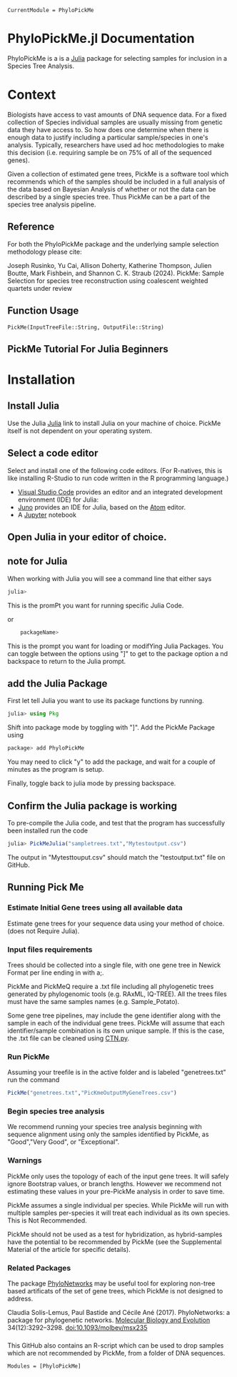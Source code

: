 

```@meta
CurrentModule = PhyloPickMe
```
# PhyloPickMe.jl Documentation


PhyloPickMe is a is a [Julia](http://julialang.org) package for selecting samples
for inclusion in a Species Tree Analysis.

# Context
Biologists have access to vast amounts of DNA sequence data.  For a fixed collection of Species individual samples
are usually missing from genetic data they have access to. So how does one determine when there is enough data
to justify including a particular sample/species in one's analysis.  Typically, researchers have used ad hoc methodologies to
make this decision (i.e. requiring sample be on 75% of all of the sequenced genes).  

Given a collection of estimated gene trees, PickMe is a software tool which recommends which of the samples should be included in
a full analysis of the data based on Bayesian Analysis of whether or not the data can be described by a single species tree.  Thus PickMe can be a part of the species tree analysis pipeline.

## Reference
For both the PhyloPickMe package and the underlying sample selection methodology please cite:

Joseph Rusinko, Yu Cai, Allison Doherty, Katherine Thompson, Julien Boutte, Mark Fishbein, and Shannon C. K. Straub (2024).
  PickMe: Sample Selection for species tree reconstruction using coalescent weighted quartets
  under review
 


## Function Usage
```
PickMe(InputTreeFile::String, OutputFile::String)
```
## PickMe Tutorial For Julia Beginners


# Installation 

## Install Julia
Use the Julia  [Julia](http://julialang.org) link to install Julia on your machine of choice.  PickMe itself is not dependent on your operating system.

## Select a code editor

Select and install one of the following code editors.  (For R-natives, this is like installing R-Studio to run code written in the 
R programming language.)

- [Visual Studio Code](https://code.visualstudio.com) provides an editor
  and an integrated development environment (IDE) for Julia: 
- [Juno](http://junolab.org) provides an IDE for Julia,
  based on the [Atom](http://atom.io/) editor.
- A [Jupyter](http://jupyter.org) notebook


## Open Julia in your editor of choice.

## note for Julia
When working with Julia you will see a command line that either says

```julia
julia>
```
This is the promPt you want for running specific Julia Code.

or
```julia
    packageName>
```

This is the prompt you want for loading or modifYing Julia Packages.   You can toggle between the options using "]" to get to the package option a
nd backspace to return to the Julia prompt.

## add the Julia Package
First let tell Julia you want to use its package functions by running.
```julia
julia> using Pkg
```
Shift into package mode by toggling with "]".  Add the PickMe Package using 
```julia
package> add PhyloPickMe
```

You may need to click "y" to add the package, and wait for a couple of minutes as the program is setup.

Finally, toggle back to julia mode by pressing backspace.

## Confirm the Julia package is working
To pre-compile the Julia code, and test that the program has successfully been installed run the code
```julia
julia> PickMeJulia("sampletrees.txt","Mytestoutput.csv")
```

The output in "Mytesttouput.csv" should match the "testoutput.txt" file on GitHub.

## Running Pick Me


### Estimate Initial Gene trees using all available data
Estimate gene trees for your sequence data using your method of choice. (does not Require Julia). 

### Input files requirements

Trees should be collected into a single file, with one gene tree in Newick Format per line ending in with a;.

PickMe and PickMeQ require a .txt file including all phylogenetic trees generated by phylogenomic tools (e.g. RAxML, IQ-TREE). All the trees files must have the same samples names (e.g. Sample_Potato). 

Some gene tree pipelines, may include the gene identifier along with the sample in each of the individual gene trees.  PickMe will assume that each identifier/sample combination is its own unique sample. If this is the case, the .txt file can be cleaned using [CTN.py](https://github.com/juboutte?tab=repositories).

### Run PickMe
Assuming your treefile is in the active folder and is labeled "genetrees.txt" run the command
```julia
PickMe("genetrees.txt","PicKmeOutputMyGeneTrees.csv")
```

### Begin species tree analysis
We recommend running your species tree analysis beginning with sequence alignment using only the
samples identified by PickMe, as "Good","Very Good", or "Exceptional".




### Warnings
PickMe only uses the topology of each of the input gene trees.  It will safely ignore Bootstrap values, or branch lengths.  However we recommend 
not estimating these values in your pre-PickMe analysis in order to save time. 

PickMe assumes a single individual per species.  While PickMe will run with multiple samples per-species it will  treat each individual as its own species.  This is Not Recommended.

PickMe should not be used as a test for hybridization, as hybrid-samples have the potential to be recommended by PickMe (see the Supplemental Material of the article for specific details).

### Related Packages
The package [PhyloNetworks](https://juliaphylo.github.io/PhyloNetworks.jl/dev/) may be useful tool for exploring non-tree based artificats of the set of gene trees, which PickMe is not designed to address.

Claudia Solís-Lemus, Paul Bastide and Cécile Ané (2017).
  PhyloNetworks: a package for phylogenetic networks.
  [Molecular Biology and Evolution](https://academic.oup.com/mbe/article/doi/10.1093/molbev/msx235/4103410/PhyloNetworks-a-package-for-phylogenetic-networks?guestAccessKey=230afceb-df28-4160-832d-aa7c73f86369)
  34(12):3292–3298.
  [doi:10.1093/molbev/msx235](https://doi.org/10.1093/molbev/msx235)

###
This GitHub also contains an R-script which can be used to drop samples which are not recommended by PickMe, from a folder of DNA sequences.


```@autodocs
Modules = [PhyloPickMe]
```
